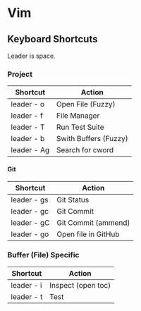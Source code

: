 # Vim

## Keyboard Shortcuts

Leader is space.

### Project

| Shortcut    | Action                    |
|-------------|---------------------------|
| leader - o  | Open File (Fuzzy)         |
| leader - f  | File Manager              |
| leader - T  | Run Test Suite            |
| leader - b  | Swith Buffers (Fuzzy)     |
| leader - Ag | Search for cword          |

#### Git

| Shortcut    | Action                    |
|-------------|---------------------------|
| leader - gs | Git Status                |
| leader - gc | Git Commit                |
| leader - gC | Git Commit (ammend)       |
| leader - go | Open file in GitHub       |

### Buffer (File) Specific

| Shortcut      | Action                    |
|---------------|---------------------------|
| leader - i    | Inspect (open toc)        |
| leader - t    | Test                      |
